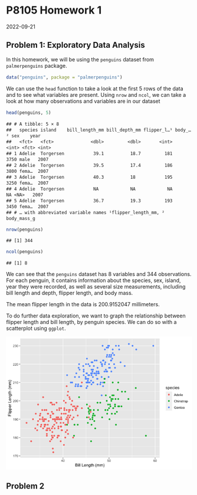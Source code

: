 P8105 Homework 1
================
2022-09-21

## Problem 1: Exploratory Data Analysis

In this homework, we will be using the `penguins` dataset from
`palmerpenguins` package.

``` r
data("penguins", package = "palmerpenguins")
```

We can use the `head` function to take a look at the first 5 rows of the
data and to see what variables are present. Using `nrow` and `ncol`, we
can take a look at how many observations and variables are in our
dataset

``` r
head(penguins, 5)
```

    ## # A tibble: 5 × 8
    ##   species island    bill_length_mm bill_depth_mm flipper_l…¹ body_…² sex    year
    ##   <fct>   <fct>              <dbl>         <dbl>       <int>   <int> <fct> <int>
    ## 1 Adelie  Torgersen           39.1          18.7         181    3750 male   2007
    ## 2 Adelie  Torgersen           39.5          17.4         186    3800 fema…  2007
    ## 3 Adelie  Torgersen           40.3          18           195    3250 fema…  2007
    ## 4 Adelie  Torgersen           NA            NA            NA      NA <NA>   2007
    ## 5 Adelie  Torgersen           36.7          19.3         193    3450 fema…  2007
    ## # … with abbreviated variable names ¹​flipper_length_mm, ²​body_mass_g

``` r
nrow(penguins)
```

    ## [1] 344

``` r
ncol(penguins)
```

    ## [1] 8

We can see that the `penguins` dataset has 8 variables and 344
observations. For each penguin, it contains information about the
species, sex, island, year they were recorded, as well as several size
measurements, including bill length and depth, flipper length, and body
mass.

The mean flipper length in the data is 200.9152047 millimeters.

To do further data exploration, we want to graph the relationship
between flipper length and bill length, by penguin species. We can do so
with a scatterplot using `ggplot`.

![](p8105_hw1_my2731_files/figure-gfm/plot-1.png)<!-- -->

## Problem 2
